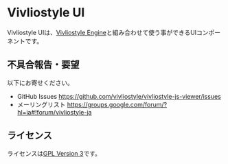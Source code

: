 # Vivliostyle UI

Vivliostyle UIは、[Vivliostyle Engine](https://github.com/vivliostyle/vivliostyle.js)と組み合わせて使う事ができるUIコンポーネントです。

## 不具合報告・要望

以下にお寄せください。

- GitHub Issues <https://github.com/vivliostyle/vivliostyle-js-viewer/issues>
- メーリングリスト <https://groups.google.com/forum/?hl=ja#!forum/vivliostyle-ja>

## ライセンス

ライセンスは[GPL Version 3](http://www.gnu.org/licenses/gpl.html)です。
